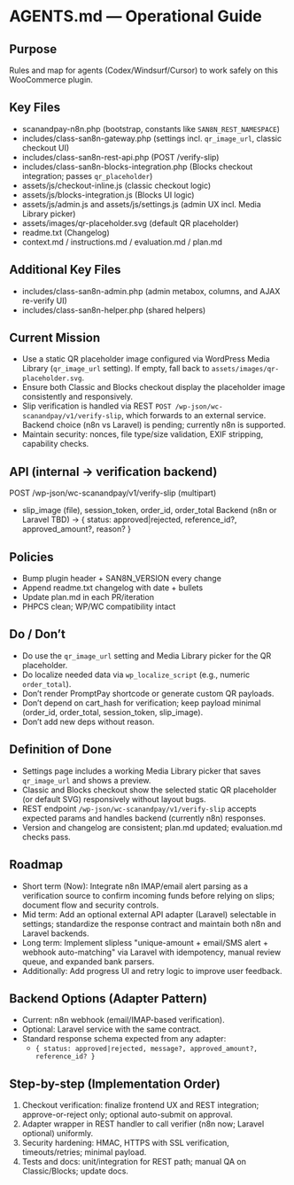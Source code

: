 # AGENTS.md — Operational Guide

## Purpose
Rules and map for agents (Codex/Windsurf/Cursor) to work safely on this WooCommerce plugin.

## Key Files
- scanandpay-n8n.php (bootstrap, constants like `SAN8N_REST_NAMESPACE`)
- includes/class-san8n-gateway.php (settings incl. `qr_image_url`, classic checkout UI)
- includes/class-san8n-rest-api.php (POST /verify-slip)
- includes/class-san8n-blocks-integration.php (Blocks checkout integration; passes `qr_placeholder`)
- assets/js/checkout-inline.js (classic checkout logic)
- assets/js/blocks-integration.js (Blocks UI logic)
- assets/js/admin.js and assets/js/settings.js (admin UX incl. Media Library picker)
- assets/images/qr-placeholder.svg (default QR placeholder)
- readme.txt (Changelog)
- context.md / instructions.md / evaluation.md / plan.md

## Additional Key Files
- includes/class-san8n-admin.php (admin metabox, columns, and AJAX re-verify UI)
- includes/class-san8n-helper.php (shared helpers)

## Current Mission
- Use a static QR placeholder image configured via WordPress Media Library (`qr_image_url` setting). If empty, fall back to `assets/images/qr-placeholder.svg`.
- Ensure both Classic and Blocks checkout display the placeholder image consistently and responsively.
- Slip verification is handled via REST `POST /wp-json/wc-scanandpay/v1/verify-slip`, which forwards to an external service. Backend choice (n8n vs Laravel) is pending; currently n8n is supported.
- Maintain security: nonces, file type/size validation, EXIF stripping, capability checks.

## API (internal → verification backend)
POST /wp-json/wc-scanandpay/v1/verify-slip (multipart)
- slip_image (file), session_token, order_id, order_total
Backend (n8n or Laravel TBD) → { status: approved|rejected, reference_id?, approved_amount?, reason? }

## Policies
- Bump plugin header + SAN8N_VERSION every change
- Append readme.txt changelog with date + bullets
- Update plan.md in each PR/iteration
- PHPCS clean; WP/WC compatibility intact

## Do / Don’t
- Do use the `qr_image_url` setting and Media Library picker for the QR placeholder.
- Do localize needed data via `wp_localize_script` (e.g., numeric `order_total`).
- Don’t render PromptPay shortcode or generate custom QR payloads.
- Don’t depend on cart_hash for verification; keep payload minimal (order_id, order_total, session_token, slip_image).
- Don’t add new deps without reason.

## Definition of Done
- Settings page includes a working Media Library picker that saves `qr_image_url` and shows a preview.
- Classic and Blocks checkout show the selected static QR placeholder (or default SVG) responsively without layout bugs.
- REST endpoint `/wp-json/wc-scanandpay/v1/verify-slip` accepts expected params and handles backend (currently n8n) responses.
- Version and changelog are consistent; plan.md updated; evaluation.md checks pass.

## Roadmap
- Short term (Now): Integrate n8n IMAP/email alert parsing as a verification source to confirm incoming funds before relying on slips; document flow and security controls.
- Mid term: Add an optional external API adapter (Laravel) selectable in settings; standardize the response contract and maintain both n8n and Laravel backends.
- Long term: Implement slipless "unique-amount + email/SMS alert + webhook auto-matching" via Laravel with idempotency, manual review queue, and expanded bank parsers.
- Additionally: Add progress UI and retry logic to improve user feedback.

 

## Backend Options (Adapter Pattern)
- Current: n8n webhook (email/IMAP-based verification).
- Optional: Laravel service with the same contract.
- Standard response schema expected from any adapter:
  - `{ status: approved|rejected, message?, approved_amount?, reference_id? }`

## Step-by-step (Implementation Order)
1) Checkout verification: finalize frontend UX and REST integration; approve-or-reject only; optional auto-submit on approval.
2) Adapter wrapper in REST handler to call verifier (n8n now; Laravel optional) uniformly.
3) Security hardening: HMAC, HTTPS with SSL verification, timeouts/retries; minimal payload.
4) Tests and docs: unit/integration for REST path; manual QA on Classic/Blocks; update docs.
